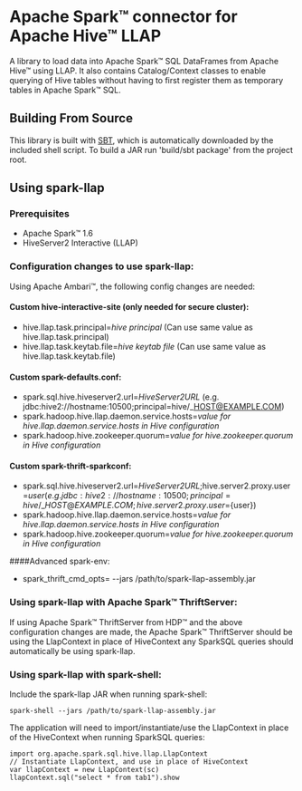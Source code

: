 # Apache Spark&trade; connector for Apache Hive&trade; LLAP

A library to load data into Apache Spark&trade; SQL DataFrames from Apache Hive&trade; using LLAP. It also contains Catalog/Context classes to enable querying of Hive tables without having to first register them as temporary tables in Apache Spark&trade; SQL.

## Building From Source
This library is built with [SBT](http://www.scala-sbt.org/0.13/docs/Command-Line-Reference.html), which is
automatically downloaded by the included shell script.
To build a JAR run 'build/sbt package' from the project root.


## Using spark-llap

### Prerequisites
- Apache Spark&trade; 1.6
- HiveServer2 Interactive (LLAP)


### Configuration changes to use spark-llap:
Using Apache Ambari&trade;, the following config changes are needed:

#### Custom hive-interactive-site (only needed for secure cluster):
  - hive.llap.task.principal=*hive principal*  (Can use same value as hive.llap.task.principal)
  -  hive.llap.task.keytab.file=*hive keytab file* (Can use same value as hive.llap.task.keytab.file)

#### Custom spark-defaults.conf:
  - spark.sql.hive.hiveserver2.url=*HiveServer2URL* (e.g. jdbc:hive2://hostname:10500;principal=hive/\_HOST@EXAMPLE.COM)
  - spark.hadoop.hive.llap.daemon.service.hosts=*value for hive.llap.daemon.service.hosts in Hive configuration*
  - spark.hadoop.hive.zookeeper.quorum=*value for hive.zookeeper.quorum in Hive configuration*

#### Custom spark-thrift-sparkconf:
  - spark.sql.hive.hiveserver2.url=*HiveServer2URL*;hive.server2.proxy.user=${user} (e.g. jdbc:hive2://hostname:10500;principal=hive/\_HOST@EXAMPLE.COM;hive.server2.proxy.user=${user})
  - spark.hadoop.hive.llap.daemon.service.hosts=*value for hive.llap.daemon.service.hosts in Hive configuration*
  - spark.hadoop.hive.zookeeper.quorum=*value for hive.zookeeper.quorum in Hive configuration*

####Advanced spark-env:
- spark\_thrift\_cmd\_opts= --jars /path/to/spark-llap-assembly.jar


### Using spark-llap with Apache Spark&trade; ThriftServer:
If using Apache Spark&trade; ThriftServer from HDP&trade; and the above configuration changes are made, the Apache Spark&trade; ThriftServer should be using the LlapContext in place of HiveContext any SparkSQL queries should automatically be using spark-llap.


### Using spark-llap with spark-shell:
Include the spark-llap JAR when running spark-shell:

    spark-shell --jars /path/to/spark-llap-assembly.jar


The application will need to import/instantiate/use the LlapContext in place of the HiveContext when running SparkSQL queries:

    import org.apache.spark.sql.hive.llap.LlapContext
    // Instantiate LlapContext, and use in place of HiveContext
    var llapContext = new LlapContext(sc)
    llapContext.sql("select * from tab1").show

